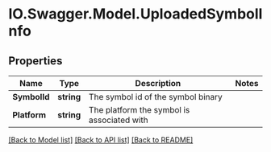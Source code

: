 # IO.Swagger.Model.UploadedSymbolInfo
## Properties

Name | Type | Description | Notes
------------ | ------------- | ------------- | -------------
**SymbolId** | **string** | The symbol id of the symbol binary | 
**Platform** | **string** | The platform the symbol is associated with | 

[[Back to Model list]](../README.md#documentation-for-models) [[Back to API list]](../README.md#documentation-for-api-endpoints) [[Back to README]](../README.md)

